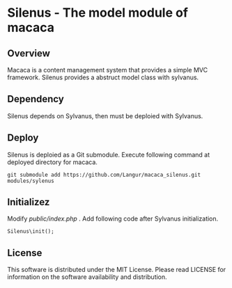 # Silenus - The model module of macaca

## Overview
Macaca is a content management system that provides a simple MVC framework.
Silenus provides a abstruct model class with sylvanus.

## Dependency
Silenus depends on Sylvanus, then  must be deploied with Sylvanus.

## Deploy
Silenus is deploied as a Git submodule.
Execute following command at deployed directory for macaca.

```
git submodule add https://github.com/Langur/macaca_silenus.git modules/sylenus
```

## Initializez
Modify *public/index.php* .
Add following code after Sylvanus initialization.

```
Silenus\init();
```

## License
This software is distributed under the MIT License. Please read LICENSE for information on the software availability and distribution.
